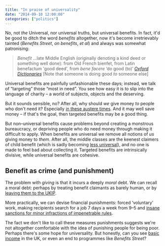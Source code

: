 ```yaml
---
title: "In praise of universality"
date: "2014-09-10 12:00:00"
categories: ["politics"]
---
```



No, not _the_ Universal, nor universal truths, but universal benefits. In fact, it'd be good to ditch the word <i>benefits</i> altogether, now it's become irretrievably tainted (<cite>Benefits Street</cite>, <i>on benefits</i>, <i>et al</i>) and always was somewhat patronising:

> <i>Benefit</i> &hellip;late Middle English (originally denoting a kind deed or something well done): from Old French bienfet, from Latin benefactum 'good deed', from <i>bene facere</i> &#8216;do good (to)&#8217; <cite><a href="https://www.oxforddictionaries.com/definition/english/benefit">Oxford Dictionaries</a></cite> [Note that someone is doing good *to* someone else]

Universal benefits are painfully unfashionable these days; instead, we talk of &#8220;targeting&#8221; those &#8220;most in need&#8221;. You see how easy it is to slip into the language of charity &#8211; a world of subjects, objects and the deserving.

But it sounds sensible, no? After all, why should *we* give money *to* people who don't need it? Especially <a href="/2014/09/logic-of-austerity/">in these austere times</a>. And it may well save money &#8211; if that's the goal, then targeted benefits may be a good thing.

But non&#8211;universal benefits cause problems beyond creating a monstrous bureaucracy, or depriving people who do need money through making it difficult to apply. When benefits are universal we remove all notions of *us* giving money to *them*. After all, the middle classes are the keenest claimers of child benefit (which is sadly becoming <a href="https://www.oxforddictionaries.com/definition/english/benefit">less universal</a>), and no one is made to feel bad about collecting it. Targeted benefits are intrinsically divisive, while universal benefits are cohesive.

## Benefit as crime (and punishment)

The problem with *giving* is that it incurs a deeply *moral* debt. We can recall a moral debt: perhaps by treating benefit claimants as barely human, or by <a href="/2014/09/matthew-parris-honest/">leaving them to the UKIP</a>.

More practically, we can devise financial punishments: forced &#8216;voluntary&#8217; work, making recipients search for a job 7 days a week from 9&#8211;5 and <a href="https://stupidsanctions.tumblr.com/">insane sanctions for minor infractions of impenetrable rules</a>.

The fact we don't like to call these measures punishments suggests we're not altogether comfortable with the idea of punishing people for being poor. Perhaps there's some hope for universality. But honestly, can you see <a href="/2013/09/basic-income/">basic income</a> in the UK, or even an end to programmes like <cite>Benefits Street</cite>?
